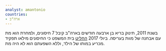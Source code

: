```yaml
---
analyst: amantonio
countries:
- ארה"ב
---
```


בשנת 2011, תינוק בריא בן ארבעה חודשים בארה"ב קיבל 7 חיסונים, ולמחרת הוא מת עם אבחנה של מוות בעריסה. ביולי 2017 [החליט](https://ecf.cofc.uscourts.gov/cgi-bin/show_public_doc?2013vv0611-73-0) בית המשפט כי החיסונים מילאו תפקיד מכריע במותו של הילד, וללא השפעתם הוא לא היה מת.
